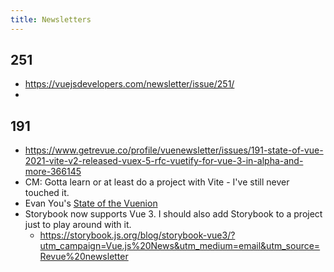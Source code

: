 ```yaml
---
title: Newsletters
---
```


## 251
- https://vuejsdevelopers.com/newsletter/issue/251/
- 

## 191
- https://www.getrevue.co/profile/vuenewsletter/issues/191-state-of-vue-2021-vite-v2-released-vuex-5-rfc-vuetify-for-vue-3-in-alpha-and-more-366145
- CM: Gotta learn or at least do a project with Vite - I've still never touched it.
- Evan You's [State of the Vuenion](https://www.youtube.com/watch?v=El8Jw2CFj7g)
- Storybook now supports Vue 3. I should also add Storybook to a project just to play around with it.
  - https://storybook.js.org/blog/storybook-vue3/?utm_campaign=Vue.js%20News&utm_medium=email&utm_source=Revue%20newsletter
